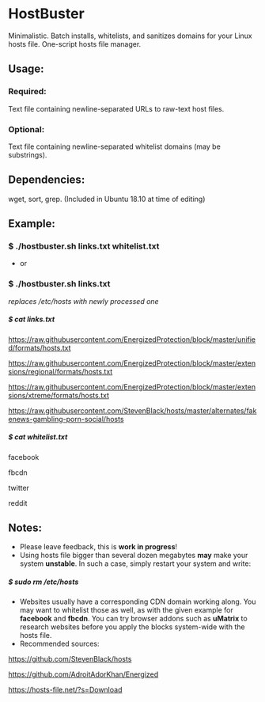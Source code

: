 # HostBuster
Minimalistic. Batch installs, whitelists, and sanitizes domains for your Linux hosts file. One-script hosts file manager.

## Usage:
### Required:
Text file containing newline-separated URLs to raw-text host files.
### Optional:
Text file containing newline-separated whitelist domains (may be substrings).
## Dependencies:
wget, sort, grep. (Included in Ubuntu 18.10 at time of editing)

## Example:

### $ ./hostbuster.sh links.txt whitelist.txt
- or
### $ ./hostbuster.sh links.txt
*replaces /etc/hosts with newly processed one*



##### $ cat links.txt
https://raw.githubusercontent.com/EnergizedProtection/block/master/unified/formats/hosts.txt

https://raw.githubusercontent.com/EnergizedProtection/block/master/extensions/regional/formats/hosts.txt

https://raw.githubusercontent.com/EnergizedProtection/block/master/extensions/xtreme/formats/hosts.txt

https://raw.githubusercontent.com/StevenBlack/hosts/master/alternates/fakenews-gambling-porn-social/hosts


##### $ cat whitelist.txt
facebook

fbcdn

twitter

reddit

## Notes:
- Please leave feedback, this is **work in progress**!
- Using hosts file bigger than several dozen megabytes **may** make your system **unstable**. In such a case, simply restart your system and write:
##### $ sudo rm /etc/hosts



- Websites usually have a corresponding CDN domain working along. You may want to whitelist those as well, as with the given example for **facebook** and **fbcdn**. You can try browser addons such as **uMatrix** to research websites before you apply the blocks system-wide with the hosts file.
- Recommended sources:

https://github.com/StevenBlack/hosts

https://github.com/AdroitAdorKhan/Energized

https://hosts-file.net/?s=Download
